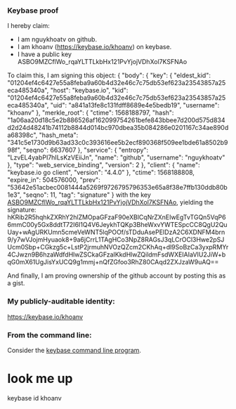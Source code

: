 ### Keybase proof

I hereby claim:

  * I am nguykhoatv on github.
  * I am khoanv (https://keybase.io/khoanv) on keybase.
  * I have a public key ASBO9MZCflWo_rqaYLTTLkbHx121PvYjojVDhXol7KSFNAo

To claim this, I am signing this object:
{
  "body": {
    "key": {
      "eldest_kid": "01204ef4c6427e55a8feba9a60b4d32e46c7c75db53ef623a23543857a25eca485340a",
      "host": "keybase.io",
      "kid": "01204ef4c6427e55a8feba9a60b4d32e46c7c75db53ef623a23543857a25eca485340a",
      "uid": "a841a13fe8c131fdff8689e4e5bedb19",
      "username": "khoanv"
    },
    "merkle_root": {
      "ctime": 1568188797,
      "hash": "1a06aa20d18c5e2b886526af162099754261befe843bbee7d200d575d834d2d24d48241b74112b8844d014bc970dbea35b084286e0201167c34ae890da68398c",
      "hash_meta": "341c5e1730d9b63ad33c0c393616ee5b2ecf890368f509ee1bde61a8502b998f",
      "seqno": 6637607
    },
    "service": {
      "entropy": "LzvEL4yabPI7hILsKzVEiiJn",
      "name": "github",
      "username": "nguykhoatv"
    },
    "type": "web_service_binding",
    "version": 2
  },
  "client": {
    "name": "keybase.io go client",
    "version": "4.4.0"
  },
  "ctime": 1568188808,
  "expire_in": 504576000,
  "prev": "53642e51acbec0081444a5269f9726795796353e65a8f38e7ffb130ddb80b1e3",
  "seqno": 11,
  "tag": "signature"
}
with the key [ASBO9MZCflWo_rqaYLTTLkbHx121PvYjojVDhXol7KSFNAo](https://keybase.io/khoanv), yielding the signature:
hKRib2R5hqhkZXRhY2hlZMOpaGFzaF90eXBlCqNrZXnEIwEgTvTGQn5VqP66mmC00y5Gx8ddtT72I6I1Q4V6JeykhTQKp3BheWxvYWTESpcCC8QgU2QuUay+wAgURKUmn5cmeVeWNT5lqPOOf/sTDduAsePEIDzA2C6XDNFM4brn9/y7wVJojmHyuaok8+9a6jCrrL1TAgHCo3NpZ8RAGsJ3qLCrOCl3Hwe2pSJUcm0Sbp+CGkzg5c+LstP2jrmuhNVOzQZcm2CKhAq+dl9SoBzCa3yxpRMYr4CJwzn9B6hzaWdfdHlwZSCkaGFzaIKkdHlwZQildmFsdWXEIAIaVIU2JiW+bqG0mX61UgJisYxUCQ9g1mmj+nQfZGfoo3RhZ80CAqd2ZXJzaW9uAQ==

And finally, I am proving ownership of the github account by posting this as a gist.

### My publicly-auditable identity:

https://keybase.io/khoanv

### From the command line:

Consider the [keybase command line program](https://keybase.io/download).
# look me up
keybase id khoanv